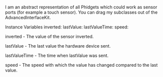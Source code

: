 I am an abstract representation of all Phidgets which could work as sensor ports (for example a touch sensor). You can drag my subclasses out of the AdvancedInterfaceKit.

Instance Variables
	inverted:		<Integer>
	lastValue:		<Integer>
	lastValueTime:		<Time>
	speed:		<Float>

inverted
	- The value of the sensor inverted.

lastValue
	- The last value the hardware device sent.

lastValueTime
	- The time when lastValue was sent.

speed
	- The speed with which the value has changed compared to the last value.
